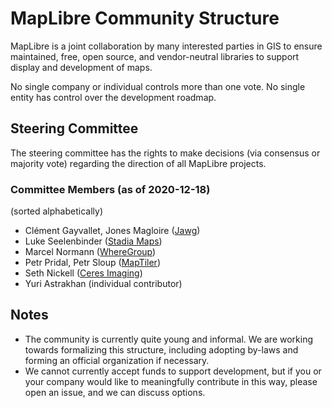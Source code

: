 # MapLibre Community Structure

MapLibre is a joint collaboration by many interested parties in GIS to ensure
maintained, free, open source, and vendor-neutral libraries to support display
and development of maps.

No single company or individual controls more than one vote. No single entity
has control over the development roadmap.

## Steering Committee

The steering committee has the rights to make decisions (via consensus or
majority vote) regarding the direction of all MapLibre projects.

### Committee Members (as of 2020-12-18)

(sorted alphabetically)

- Clément Gayvallet, Jones Magloire ([Jawg](https://jawg.io))
- Luke Seelenbinder ([Stadia Maps](https://stadiamaps.com/))
- Marcel Normann ([WhereGroup](https://wheregroup.com/))
- Petr Pridal, Petr Sloup ([MapTiler](https://maptiler.com/))
- Seth Nickell ([Ceres Imaging](https://www.ceresimaging.net))
- Yuri Astrakhan (individual contributor)

## Notes


- The community is currently quite young and informal. We are working towards
  formalizing this structure, including adopting by-laws and forming an
  official organization if necessary.
- We cannot currently accept funds to support development, but if you or your
  company would like to meaningfully contribute in this way, please open an
  issue, and we can discuss options.

